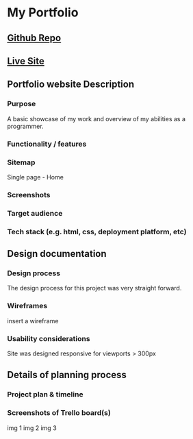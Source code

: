 # My Portfolio

## [Github Repo](https://github.com/m0n4d1/portfolio)

## [Live Site](https://m0n4d1.github.io/portfolio)

## Portfolio website Description

### Purpose

A basic showcase of my work and overview of my abilities as a programmer.

### Functionality / features

### Sitemap

Single page - Home

### Screenshots

### Target audience

### Tech stack (e.g. html, css, deployment platform, etc)

## Design documentation

### Design process

The design process for this project was very straight forward.

### Wireframes

insert a wireframe

### Usability considerations

Site was designed responsive for viewports > 300px

## Details of planning process

### Project plan & timeline

### Screenshots of Trello board(s)

img 1
img 2 img 3
